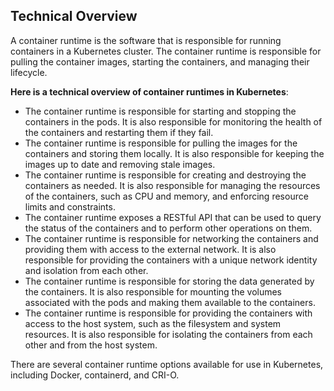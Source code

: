 ## Technical Overview

A container runtime is the software that is responsible for running containers in a Kubernetes cluster. The container runtime is responsible for pulling the container images, starting the containers, and managing their lifecycle.

**Here is a technical overview of container runtimes in Kubernetes**:

- The container runtime is responsible for starting and stopping the containers in the pods. It is also responsible for monitoring the health of the containers and restarting them if they fail.
- The container runtime is responsible for pulling the images for the containers and storing them locally. It is also responsible for keeping the images up to date and removing stale images.
- The container runtime is responsible for creating and destroying the containers as needed. It is also responsible for managing the resources of the containers, such as CPU and memory, and enforcing resource limits and constraints.
- The container runtime exposes a RESTful API that can be used to query the status of the containers and to perform other operations on them.
- The container runtime is responsible for networking the containers and providing them with access to the external network. It is also responsible for providing the containers with a unique network identity and isolation from each other.
- The container runtime is responsible for storing the data generated by the containers. It is also responsible for mounting the volumes associated with the pods and making them available to the containers.
- The container runtime is responsible for providing the containers with access to the host system, such as the filesystem and system resources. It is also responsible for isolating the containers from each other and from the host system.

There are several container runtime options available for use in Kubernetes, including Docker, containerd, and CRI-O.
